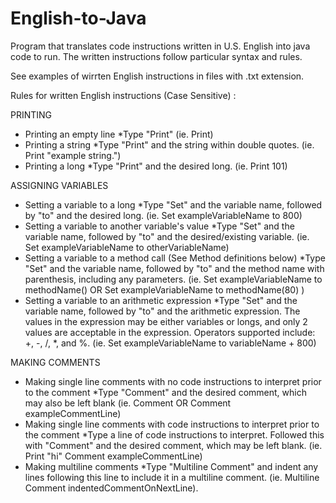 # English-to-Java

Program that translates code instructions written in U.S. English into java code to run. The written instructions follow particular syntax and rules.

See examples of wirrten English instructions in files with .txt extension. 


Rules for written English instructions (Case Sensitive) :

PRINTING
- Printing an empty line
  *Type "Print" (ie. Print)
- Printing a string
  *Type "Print" and the string within double quotes. (ie. Print "example string.")
- Printing a long
  *Type "Print" and the desired long. (ie. Print 101)
  
ASSIGNING VARIABLES
- Setting a variable to a long
  *Type "Set" and the variable name, followed by "to" and the desired long. (ie. Set exampleVariableName to 800)
- Setting a variable to another variable's value
  *Type "Set" and the variable name, followed by "to" and the desired/existing variable. (ie. Set exampleVariableName to otherVariableName)
- Setting a variable to a method call (See Method definitions below)
  *Type "Set" and the variable name, followed by "to" and the method name with parenthesis, including any parameters. (ie. Set exampleVariableName to methodName() OR  Set exampleVariableName to methodName(80) )
- Setting a variable to an arithmetic expression
  *Type "Set" and the variable name, followed by "to" and the arithmetic expression. The values in the expression may be either variables or longs, and only 2 values are acceptable in the expression. Operators supported include: +, -, /, *, and %. (ie. Set exampleVariableName to variableName + 800)
  
MAKING COMMENTS
- Making single line comments with no code instructions to interpret prior to the comment
 *Type "Comment" and the desired comment, which may also be left blank (ie. Comment OR Comment exampleCommentLine)
- Making single line comments with code instructions to interpret prior to the comment
 *Type a line of code instructions to interpret. Followed this with "Comment" and the desired comment, which may be left blank. (ie. Print "hi" Comment exampleCommentLine)
- Making multiline comments
 *Type "Multiline Comment" and indent any lines following this line to include it in a multiline comment. (ie. Multiline Comment indentedCommentOnNextLine).
 
 
 
 
 
  
  
  
 
  
 



